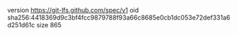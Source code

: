 version https://git-lfs.github.com/spec/v1
oid sha256:4418369d9c3bf4fcc9879788f93a66c8685e0cb1dc053e72def331a6d251d61c
size 865
